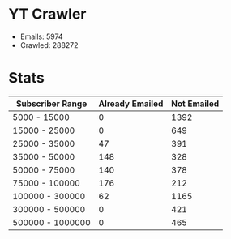 # YT Crawler
- Emails: 5974
- Crawled: 288272

# Stats
| Subscriber Range  | Already Emailed | Not Emailed |
|-------|-------|-------|
| 5000 - 15000 | 0 | 1392 |
| 15000 - 25000 | 0 | 649 |
| 25000 - 35000 | 47 | 391 |
| 35000 - 50000 | 148 | 328 |
| 50000 - 75000 | 140 | 378 |
| 75000 - 100000 | 176 | 212 |
| 100000 - 300000 | 62 | 1165 |
| 300000 - 500000 | 0 | 421 |
| 500000 - 1000000 | 0 | 465 |
